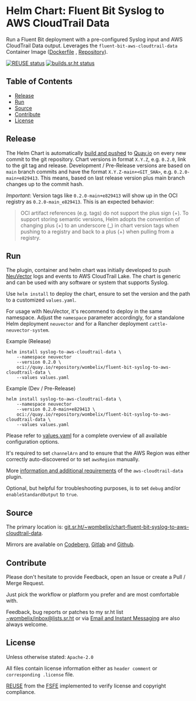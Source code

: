 <!--
SPDX-FileCopyrightText: 2024 Dominik Wombacher <dominik@wombacher.cc>

SPDX-License-Identifier: CC0-1.0
-->

# Helm Chart: Fluent Bit Syslog to AWS CloudTrail Data

Run a Fluent Bit deployment with a pre-configured Syslog input and
AWS CloudTrail Data output. Leverages the `fluent-bit-aws-cloudtrail-data`
Container Image
([Dockerfile](https://git.sr.ht/~wombelix/fluent-bit-output-plugin-aws-cloudtrail-data/tree/main/item/container/Dockerfile)
, [Repository](https://quay.io/repository/wombelix/fluent-bit-syslog-to-aws-cloudtrail-data)).

[![REUSE status](https://api.reuse.software/badge/git.sr.ht/~wombelix/chart-fluent-bit-syslog-to-aws-cloudtrail-data)](https://api.reuse.software/info/git.sr.ht/~wombelix/chart-fluent-bit-syslog-to-aws-cloudtrail-data)
[![builds.sr.ht status](https://builds.sr.ht/~wombelix/chart-fluent-bit-syslog-to-aws-cloudtrail-data.svg)](https://builds.sr.ht/~wombelix/chart-fluent-bit-syslog-to-aws-cloudtrail-data?)

## Table of Contents

* [Release](#release)
* [Run](#run)
* [Source](#source)
* [Contribute](#contribute)
* [License](#license)

## Release

The Helm Chart is automatically
[build and pushed](https://git.sr.ht/~wombelix/chart-fluent-bit-syslog-to-aws-cloudtrail-data/tree/main/item/.build.yml)
to
[Quay.io](https://quay.io/repository/wombelix/fluent-bit-syslog-to-aws-cloudtrail-data)
on every new commit to the git repository.
Chart versions in format `X.Y.Z`, e.g. `0.2.0`, link to the
git tag and release. Development / Pre-Release versions are
based on `main` branch commits and have the format
`X.Y.Z-main+<GIT_SHA>`, e.g. `0.2.0-main+e829413`.
This means, based on last release version plus
main branch changes up to the commit hash.

*Important*: Version tags like `0.2.0-main+e829413` will show up in the
OCI registry as `0.2.0-main_e829413`. This is an expected behavior:

> OCI artifact references (e.g. tags) do not support the plus sign (+).
> To support storing semantic versions, Helm adopts the convention of
> changing plus (+) to an underscore (_) in chart version tags when
> pushing to a registry and back to a plus (+) when pulling from a registry.

## Run

The plugin, container and helm chart was initially developed to push
[NeuVector](https://github.com/neuvector/neuvector)
logs and events to AWS CloudTrail Lake. The chart is generic and
can be used with any software or system that supports Syslog.

Use `helm install` to deploy the chart, ensure to set the version
and the path to a customized `values.yaml`.

For usage with NeuVector, it's recommend to deploy in the same namespace.
Adjust the `namespace` parameter accordingly, for a standalone Helm deployment
`neuvector` and for a Rancher deployment `cattle-neuvector-system`.

Example (Release)

```
helm install syslog-to-aws-cloudtrail-data \
    --namespace neuvector
    --version 0.2.0 \
    oci://quay.io/repository/wombelix/fluent-bit-syslog-to-aws-cloudtrail-data \
    --values values.yaml
```

Example (Dev / Pre-Release)

```
helm install syslog-to-aws-cloudtrail-data \
    --namespace neuvector
    --version 0.2.0-main+e829413 \
    oci://quay.io/repository/wombelix/fluent-bit-syslog-to-aws-cloudtrail-data \
    --values values.yaml
```

Please refer to
[values.yaml](https://git.sr.ht/~wombelix/chart-fluent-bit-syslog-to-aws-cloudtrail-data/tree/main/item/fluent-bit-syslog-to-aws-cloudtrail-data/values.yaml)
for a complete overview of all available configuration options.

It's required to set `channelArn` and to ensure that the AWS Region was
either correctly auto-discovered or to set `awsRegion` manually.

More
[information and additional requirements](https://git.sr.ht/~wombelix/fluent-bit-output-plugin-aws-cloudtrail-data#run)
of the `aws-cloudtrail-data` plugin.

Optional, but helpful for troubleshooting purposes, is to set
`debug` and/or `enableStandardOutput` to `true`.

## Source

The primary location is:
[git.sr.ht/~wombelix/chart-fluent-bit-syslog-to-aws-cloudtrail-data](https://git.sr.ht/~wombelix/chart-fluent-bit-syslog-to-aws-cloudtrail-data).

Mirrors are available on
[Codeberg](https://codeberg.org/wombelix/chart-fluent-bit-syslog-to-aws-cloudtrail-data),
[Gitlab](https://gitlab.com/wombelix/chart-fluent-bit-syslog-to-aws-cloudtrail-data)
and
[Github](https://github.com/wombelix/chart-fluent-bit-syslog-to-aws-cloudtrail-data).

## Contribute

Please don't hesitate to provide Feedback,
open an Issue or create a Pull / Merge Request.

Just pick the workflow or platform you prefer and are most comfortable with.

Feedback, bug reports or patches to my sr.ht list
[~wombelix/inbox@lists.sr.ht](https://lists.sr.ht/~wombelix/inbox) or via
[Email and Instant Messaging](https://dominik.wombacher.cc/pages/contact.html)
are also always welcome.

## License

Unless otherwise stated: `Apache-2.0`

All files contain license information either as
`header comment` or `corresponding .license` file.

[REUSE](https://reuse.software) from the [FSFE](https://fsfe.org/)
implemented to verify license and copyright compliance.
